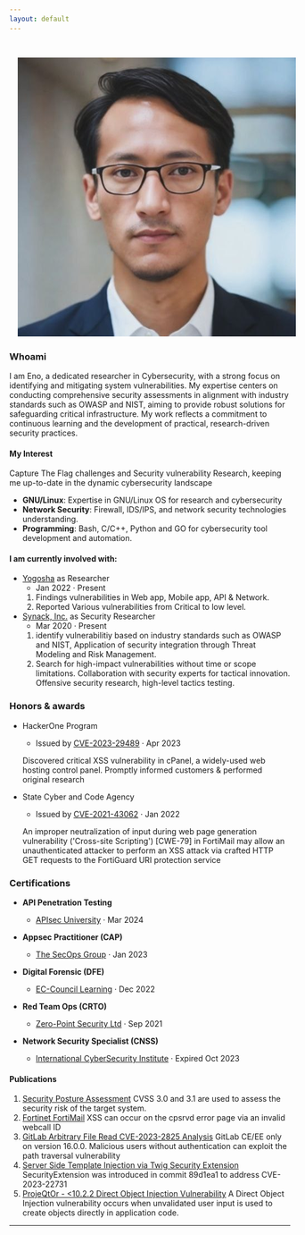 ```yaml
---
layout: default
---
```


<img class="profile-picture" src="MyProfile.jpg" style="margin: 30px 0 0 15px;">

### Whoami
I am Eno, a dedicated researcher in Cybersecurity, with a strong focus on identifying and mitigating system vulnerabilities. My expertise centers on conducting comprehensive security assessments in alignment with industry standards such as OWASP and NIST, aiming to provide robust solutions for safeguarding critical infrastructure. My work reflects a commitment to continuous learning and the development of practical, research-driven security practices.

#### My Interest
Capture The Flag challenges and Security vulnerability Research, keeping me up-to-date in the dynamic cybersecurity landscape
- **GNU/Linux**: Expertise in GNU/Linux OS for research and cybersecurity 
- **Network Security**: Firewall, IDS/IPS, and network security technologies understanding.
- **Programming**: Bash, C/C++, Python and GO for cybersecurity tool development and automation.

#### I am currently involved with:
- [Yogosha](https://www.yogosha.com/) as Researcher
  - Jan 2022 · Present
   1. Findings vulnerabilities in Web app, Mobile app, API & Network.
   2. Reported Various vulnerabilities from Critical to low level.
- [Synack, Inc.](https://www.synack.com/red-team/) as Security Researcher
  - Mar 2020 · Present
   1. identify vulnerabilitiy based on industry standards such as OWASP and NIST, Application of security integration through Threat Modeling and Risk Management.
   2. Search for high-impact vulnerabilities without time or scope limitations. Collaboration with security experts for tactical innovation. Offensive security research, high-level tactics testing.

### Honors & awards
- HackerOne Program
  - Issued by [CVE-2023-29489](https://nvd.nist.gov/vuln/detail/CVE-2023-29489) · Apr 2023
  
  Discovered critical XSS vulnerability in cPanel, a widely-used web hosting
control panel. Promptly informed customers & performed original research

- State Cyber and Code Agency
  - Issued by [CVE-2021-43062](https://nvd.nist.gov/vuln/detail/CVE-2021-43062) · Jan 2022
  
  An improper neutralization of input during web page generation vulnerability ('Cross-site Scripting') [CWE-79] in FortiMail may allow an unauthenticated attacker to perform an XSS attack via crafted HTTP GET requests to the FortiGuard URI protection service

### Certifications
- **API Penetration Testing**
  - [APIsec University](https://www.credly.com/badges/329f7824-8100-4175-bd91-cc7f69d672dc) · Mar 2024

- **Appsec Practitioner (CAP)**
  - [The SecOps Group](https://pbs.twimg.com/media/FleEzr8aEAIZ9TB?format=png&name=900x900) · Jan 2023

- **Digital Forensic (DFE)**
  - [EC-Council Learning](https://pbs.twimg.com/media/FlXICtpaAAEP1Fd?format=jpg&name=large) · Dec 2022

- **Red Team Ops (CRTO)**
  - [Zero-Point Security Ltd](https://eu.badgr.com/public/assertions/6NzBh3joT9mvixgtJMf24Q) · Sep 2021

- **Network Security Specialist (CNSS)**
  - [International CyberSecurity Institute](https://www.credential.net/fe7310c6-86d4-42f2-9f30-5e1f4360b9c4) · Expired Oct 2023


#### Publications
1. [Security Posture Assessment](https://z0rs.github.io/articles/Security-Posture-Assessment/) CVSS 3.0 and 3.1 are used to assess the security risk of the target system.
2. [Fortinet FortiMail](https://z0rs.github.io/articles/Fortinet-FortiMail/) XSS can occur on the cpsrvd error page via an invalid webcall ID
3. [GitLab Arbitrary File Read CVE-2023-2825 Analysis](https://labs.watchtowr.com/gitlab-arbitrary-file-read-gitlab-cve-2023-2825-analysis/) GitLab CE/EE only on version 16.0.0. Malicious users without authentication can exploit the path traversal vulnerability
4. [Server Side Template Injection via Twig Security Extension](https://z0rs.github.io/blog/Server-Side-Template-Injection/) SecurityExtension was introduced in commit 89d1ea1 to address CVE-2023-22731
5. [ProjeQtOr - <10.2.2 Direct Object Injection Vulnerability](https://labs.watchtowr.com/projeqtor-10-2-2-direct-object-injection-vulnerability/) A Direct Object Injection vulnerability occurs when unvalidated user input is used to create objects directly in application code.
---
